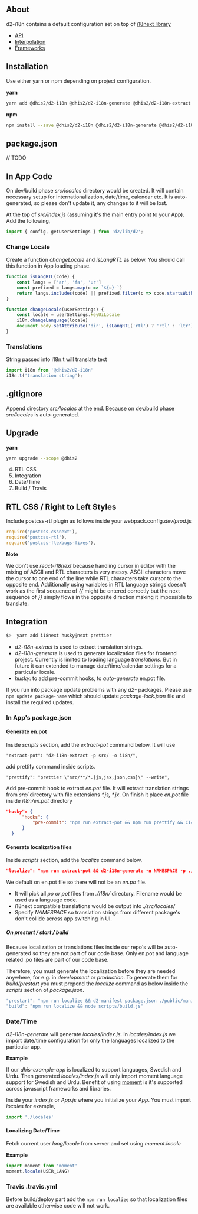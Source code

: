 ## About

d2-i18n contains a default configuration set on top of [i18next library](https://www.i18next.com)

- [API](https://www.i18next.com/api.html)
- [Interpolation](https://www.i18next.com/interpolation.html)
- [Frameworks](https://www.i18next.com/supported-frameworks.html)

## Installation

Use either yarn or npm depending on project configuration.

__yarn__
```bash
yarn add @dhis2/d2-i18n @dhis2/d2-i18n-generate @dhis2/d2-i18n-extract
```

__npm__
```bash
npm install --save @dhis2/d2-i18n @dhis2/d2-i18n-generate @dhis2/d2-i18n-extract
```

## package.json
// TODO

## In App Code
On dev/build phase *src/locales* directory would be created. It will contain necessary setup for internationalization, date/time, calendar etc. It is auto-generated, so please don't update it, any changes to it will be lost.

At the top of *src/index.js* (assuming it's the main entry point to your App). Add the following,

```js
import { config, getUserSettings } from 'd2/lib/d2';
```

### Change Locale
Create a function *changeLocale* and *isLangRTL* as below. You should call this function in App loading phase.

```js
function isLangRTL(code) {
    const langs = ['ar', 'fa', 'ur']
    const prefixed = langs.map(c => `${c}-`)
    return langs.includes(code) || prefixed.filter(c => code.startsWith(c)).length > 0
}

function changeLocale(userSettings) {
    const locale = userSettings.keyUiLocale
    i18n.changeLanguage(locale)
    document.body.setAttribute('dir', isLangRTL('rtl') ? 'rtl' : 'ltr')
}
```

### Translations
String passed into i18n.t will translate text

```js
import i18n from '@dhis2/d2-i18n'
i18n.t('translation string');
```


## .gitignore
Append directory *src/locales* at the end. Because on dev/build phase *src/locales* is auto-generated.

## Upgrade
__yarn__
```bash
yarn upgrade --scope @dhis2
```


4. RTL CSS
5. Integration
6. Date/Time
7. Build / Travis



## RTL CSS / Right to Left Styles
Include postcss-rtl plugin as follows inside your webpack.config.*dev/prod*.js

```js
require('postcss-cssnext'),
require('postcss-rtl'),
require('postcss-flexbugs-fixes'),
```

**Note**

We don't use _react-i18next_ because handling cursor in editor with the mixing of ASCII and RTL characters is very messy. ASCII characters move the cursor to one end of the line while RTL characters take cursor to the opposite end. Additionally using variables in RTL language strings doesn't work as the first sequence of _{{_ might be entered correctly but the next sequence of _}}_ simply flows in the opposite direction making it impossible to translate.


## Integration

```bash
$>  yarn add i18next husky@next prettier
```

- *d2-i18n-extract* is used to extract translation strings.
- *d2-i18n-generate* is used to generate localization files for frontend project. Currently is limited to loading language _translations_. But in future it can extended to manage date/time/calendar settings for a particular locale.
- *husky*: to add pre-commit hooks, to _auto-generate_ en.pot file.

If you run into package update problems with any _d2-_ packages. Please use `npm update package-name` which should update _package-lock.json_ file and install the required updates.


### In App's package.json

#### Generate en.pot

Inside *scripts* section, add the *extract-pot* command below. It will use

```
"extract-pot": "d2-i18n-extract -p src/ -o i18n/",
```

add prettify command inside scripts.

```
"prettify": "prettier \"src/**/*.{js,jsx,json,css}\" --write",
```

Add pre-commit hook to extract _en.pot_ file. It will extract translation strings from _src/_ directory with file extensions _*.js, *.jx_. On finish it place _en.pot_ file inside _i18n/en.pot_ directory

```json
"husky": {
      "hooks": {
          "pre-commit": "npm run extract-pot && npm run prettify && CI=true npm run test && git add -A ."
      }
  }
```

#### Generate localization files

Inside *scripts* section, add the *localize* command below.

```json
"localize": "npm run extract-pot && d2-i18n-generate -n NAMESPACE -p ./i18n/ -o ./src/locales/"
```

We default on en.pot file so there will not be an _en.po_ file.

- It will pick all _po or pot_ files from  _./i18n/_ directory. Filename would be used as a language code.
- i18next compatible translations would be output into _./src/locales/_
- Specify *NAMESPACE* so translation strings from different package's don't collide across app switching in UI.

##### On prestart / start / build

Because localization or translations files inside our repo's will be auto-generated so they are not part of our code base. Only en.pot and language related .po files are part of our code base.

Therefore, you must generate the localization before they are needed anywhere, for e.g. in *development* or *production*. To generate them for _build/prestart_ you must prepend the *localize* command as below inside the _scripts_ section of _package.json_.

```js
"prestart": "npm run localize && d2-manifest package.json ./public/manifest.webapp",
"build": "npm run localize && node scripts/build.js"
```

### Date/Time

_d2-i18n-generate_ will generate _locales/index.js_. In _locales/index.js_ we import date/time configuration for only the languages localized to the particular app.

**Example**

If our _dhis-example-app_ is localized to support languages, Swedish and Urdu. Then generated _locales/index.js_ will only import moment language support for Swedish and Urdu. Benefit of using [moment](https://momentjs.com/) is it's supported across javascript frameworks and libraries.

Inside your _index.js_ or _App.js_ where you initialize your _App_. You must import *locales* for example,
```js
import './locales'
```

#### Localizing Date/Time

Fetch current user _lang/locale_ from server and set using _moment.locale_

**Example**
```js
import moment from 'moment'
moment.locale(USER_LANG)
```

### Travis .travis.yml

Before build/deploy part add the `npm run localize` so that localization files are available otherwise code will not work.
